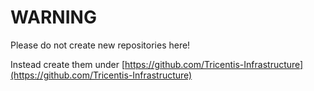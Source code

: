 # WARNING

Please do not create new repositories here!

Instead create them under [https://github.com/Tricentis-Infrastructure](https://github.com/Tricentis-Infrastructure)
